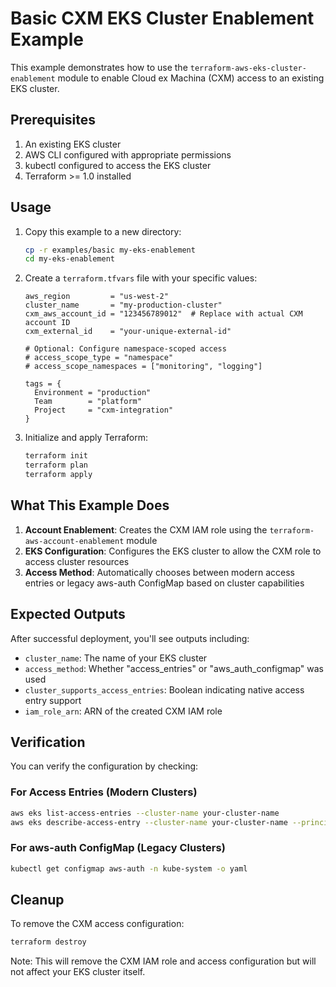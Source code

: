 # Basic CXM EKS Cluster Enablement Example

This example demonstrates how to use the `terraform-aws-eks-cluster-enablement` module to enable Cloud ex Machina (CXM) access to an existing EKS cluster.

## Prerequisites

1. An existing EKS cluster
2. AWS CLI configured with appropriate permissions
3. kubectl configured to access the EKS cluster
4. Terraform >= 1.0 installed

## Usage

1. Copy this example to a new directory:
   ```bash
   cp -r examples/basic my-eks-enablement
   cd my-eks-enablement
   ```

2. Create a `terraform.tfvars` file with your specific values:
   ```hcl
   aws_region         = "us-west-2"
   cluster_name       = "my-production-cluster"
   cxm_aws_account_id = "123456789012"  # Replace with actual CXM account ID
   cxm_external_id    = "your-unique-external-id"

   # Optional: Configure namespace-scoped access
   # access_scope_type = "namespace"
   # access_scope_namespaces = ["monitoring", "logging"]

   tags = {
     Environment = "production"
     Team        = "platform"
     Project     = "cxm-integration"
   }
   ```

3. Initialize and apply Terraform:
   ```bash
   terraform init
   terraform plan
   terraform apply
   ```

## What This Example Does

1. **Account Enablement**: Creates the CXM IAM role using the `terraform-aws-account-enablement` module
2. **EKS Configuration**: Configures the EKS cluster to allow the CXM role to access cluster resources
3. **Access Method**: Automatically chooses between modern access entries or legacy aws-auth ConfigMap based on cluster capabilities

## Expected Outputs

After successful deployment, you'll see outputs including:

- `cluster_name`: The name of your EKS cluster
- `access_method`: Whether "access_entries" or "aws_auth_configmap" was used
- `cluster_supports_access_entries`: Boolean indicating native access entry support
- `iam_role_arn`: ARN of the created CXM IAM role

## Verification

You can verify the configuration by checking:

### For Access Entries (Modern Clusters)
```bash
aws eks list-access-entries --cluster-name your-cluster-name
aws eks describe-access-entry --cluster-name your-cluster-name --principal-arn arn:aws:iam::ACCOUNT:role/cxm-asset-crawler
```

### For aws-auth ConfigMap (Legacy Clusters)
```bash
kubectl get configmap aws-auth -n kube-system -o yaml
```

## Cleanup

To remove the CXM access configuration:

```bash
terraform destroy
```

Note: This will remove the CXM IAM role and access configuration but will not affect your EKS cluster itself.
